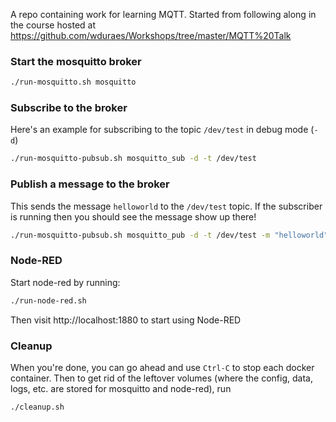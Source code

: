 A repo containing work for learning MQTT. Started from following along
in the course hosted at https://github.com/wduraes/Workshops/tree/master/MQTT%20Talk

### Start the mosquitto broker

```bash
./run-mosquitto.sh mosquitto
```

### Subscribe to the broker

Here's an example for subscribing to the topic `/dev/test` in debug mode (`-d`)

```bash
./run-mosquitto-pubsub.sh mosquitto_sub -d -t /dev/test
```

### Publish a message to the broker

This sends the message `helloworld` to the `/dev/test` topic. If the subscriber
is running then you should see the message show up there!

```bash
./run-mosquitto-pubsub.sh mosquitto_pub -d -t /dev/test -m "helloworld"
```

### Node-RED

Start node-red by running:

```bash
./run-node-red.sh
```

Then visit http://localhost:1880 to start using Node-RED

### Cleanup

When you're done, you can go ahead and use `Ctrl-C` to stop each docker
container. Then to get rid of the leftover volumes (where the config, data,
logs, etc. are stored for mosquitto and node-red), run

```bash
./cleanup.sh
```
